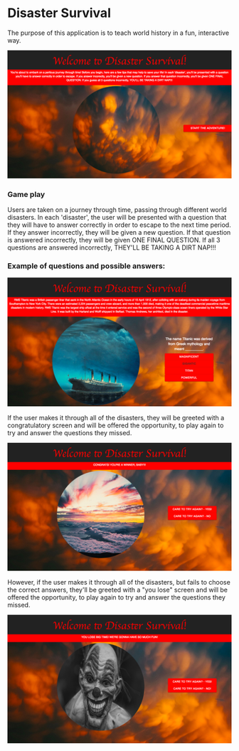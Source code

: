 # Disaster Survival

The purpose of this application is to teach world history in a fun, interactive way. 

![Disaster Survival main page](./public/images/main_page.png)

### Game play

Users are taken on a journey through time, passing through different world disasters. In each 'disaster', the user will be presented with a question that they will have to answer correctly in order to escape to the next time period. If they answer incorrectly, they will be given a new question. If that question is answered incorrectly, they will be given ONE FINAL QUESTION. If all 3 questions are answered incorrectly, THEY'LL BE TAKING A DIRT NAP!!!

### Example of questions and possible answers:

![Example of questions](./public/images/question_page.png)

If the user makes it through all of the disasters, they will be greeted with a congratulatory screen and will be offered the opportunity, to play again to try and answer the questions they missed.

![Example of winner screen](./public/images/winner.png)

However, if the user makes it through all of the disasters, but fails to choose the correct answers, they'll be greeted with a "you lose" screen and will be offered the opportunity, to play again to try and answer the questions they missed.

![Example of loser screen](./public/images/loser.png)